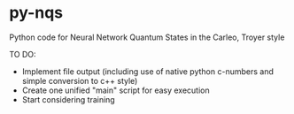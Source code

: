 # py-nqs
Python code for Neural Network Quantum States in the Carleo, Troyer style

TO DO:
- Implement file output (including use of native python c-numbers and simple conversion to c++ style)
- Create one unified "main" script for easy execution
- Start considering training
